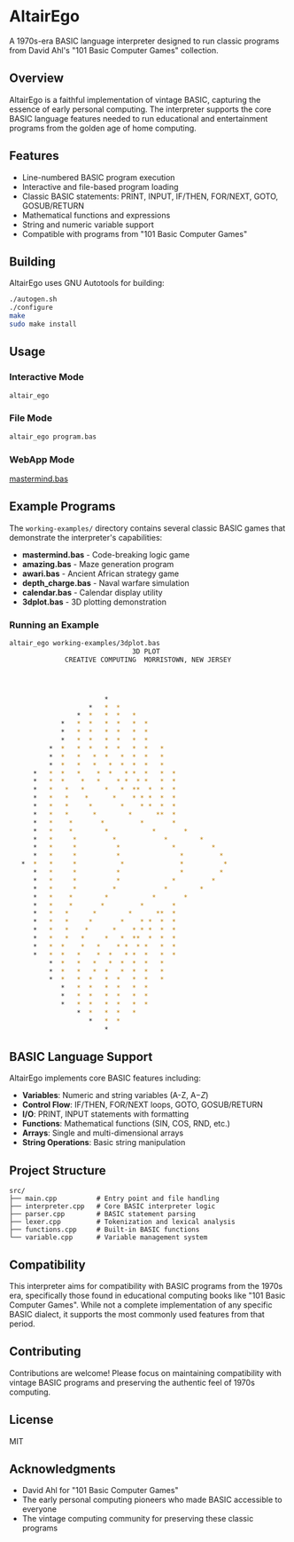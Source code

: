 # AltairEgo

A 1970s-era BASIC language interpreter designed to run classic programs from David Ahl's "101 Basic Computer Games" collection.

## Overview

AltairEgo is a faithful implementation of vintage BASIC, capturing the essence of early personal computing. The interpreter supports the core BASIC language features needed to run educational and entertainment programs from the golden age of home computing.

## Features

- Line-numbered BASIC program execution
- Interactive and file-based program loading
- Classic BASIC statements: PRINT, INPUT, IF/THEN, FOR/NEXT, GOTO, GOSUB/RETURN
- Mathematical functions and expressions
- String and numeric variable support
- Compatible with programs from "101 Basic Computer Games"

## Building

AltairEgo uses GNU Autotools for building:

```bash
./autogen.sh
./configure
make
sudo make install
```

## Usage

### Interactive Mode
```bash
altair_ego
```

### File Mode
```bash
altair_ego program.bas
```
### WebApp Mode

[mastermind.bas](https://jlowder.github.io/AltairEgo/spa/mastermind.html)

## Example Programs

The `working-examples/` directory contains several classic BASIC games that demonstrate the interpreter's capabilities:

- **mastermind.bas** - Code-breaking logic game
- **amazing.bas** - Maze generation program
- **awari.bas** - Ancient African strategy game
- **depth_charge.bas** - Naval warfare simulation
- **calendar.bas** - Calendar display utility
- **3dplot.bas** - 3D plotting demonstration

### Running an Example

```bash
altair_ego working-examples/3dplot.bas
                               3D PLOT
              CREATIVE COMPUTING  MORRISTOWN, NEW JERSEY




                        *
                    *   *  *
                 *  *   *  *   *
             *   *  *   *  *   *  *
             *   *  *   *  *   *  *
             *   *  *   *  *   *  *
          *  *   *  *   *  *   *  *   *
          *  *   *   *  *   *  *  *   *
          *  *   *   *   *  *  *  *   *
      *   *  *   *    *  *   * *  *   *  *
      *   *  *    *   *    * *  * *   *  *
      *   *   *   *     *   *  **  *  *  *
      *   *   *    *      *    * * *  *  *
      *   *   *     *       *    * *  *  *
      *   *   *      *        *      **  *
      *   *    *       *         *       *
      *   *    *        *           *       *
      *   *     *         *            *        *
      *   *     *          *             *         *
      *   *     *          *               *         *
   *  *   *     *           *              *          *
      *   *     *          *               *         *
      *   *     *          *             *         *
      *   *     *         *            *        *
      *   *    *        *           *       *
      *   *    *       *         *       *
      *   *   *      *        *      **  *
      *   *   *     *       *    * *  *  *
      *   *   *    *      *    * * *  *  *
      *   *   *   *     *   *  **  *  *  *
      *   *  *    *   *    * *  * *   *  *
      *   *  *   *    *  *   * *  *   *  *
          *  *   *   *   *  *  *  *   *
          *  *   *   *  *   *  *  *   *
          *  *   *  *   *  *   *  *   *
             *   *  *   *  *   *  *
             *   *  *   *  *   *  *
             *   *  *   *  *   *  *
                 *  *   *  *   *
                    *   *  *
                        *

```

## BASIC Language Support

AltairEgo implements core BASIC features including:

- **Variables**: Numeric and string variables (A-Z, A$-Z$)
- **Control Flow**: IF/THEN, FOR/NEXT loops, GOTO, GOSUB/RETURN
- **I/O**: PRINT, INPUT statements with formatting
- **Functions**: Mathematical functions (SIN, COS, RND, etc.)
- **Arrays**: Single and multi-dimensional arrays
- **String Operations**: Basic string manipulation

## Project Structure

```
src/
├── main.cpp          # Entry point and file handling
├── interpreter.cpp   # Core BASIC interpreter logic
├── parser.cpp        # BASIC statement parsing
├── lexer.cpp         # Tokenization and lexical analysis
├── functions.cpp     # Built-in BASIC functions
└── variable.cpp      # Variable management system
```

## Compatibility

This interpreter aims for compatibility with BASIC programs from the 1970s era, specifically those found in educational computing books like "101 Basic Computer Games". While not a complete implementation of any specific BASIC dialect, it supports the most commonly used features from that period.

## Contributing

Contributions are welcome! Please focus on maintaining compatibility with vintage BASIC programs and preserving the authentic feel of 1970s computing.

## License

MIT

## Acknowledgments

- David Ahl for "101 Basic Computer Games"
- The early personal computing pioneers who made BASIC accessible to everyone
- The vintage computing community for preserving these classic programs
